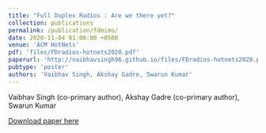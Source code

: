 ```yaml
---
title: "Full Duplex Radios : Are we there yet?"
collection: publications
permalink: /publication/fdmimo/
date: 2020-11-04 01:00:00 +0500
venue: 'ACM HotNets'
pdf: 'files/FDradios-hotnets2020.pdf'
paperurl: 'http://vaibhavsingh96.github.io/files/FDradios-hotnets2020.pdf'
pubtype: 'poster'
authors: 'Vaibhav Singh, Akshay Gadre, Swarun Kumar'
---
```

Vaibhav Singh (co-primary author), Akshay Gadre (co-primary author), Swarun Kumar

[Download paper here](http://vaibhavsingh96.github.io/files/FDradios-hotnets2020.pdf)
